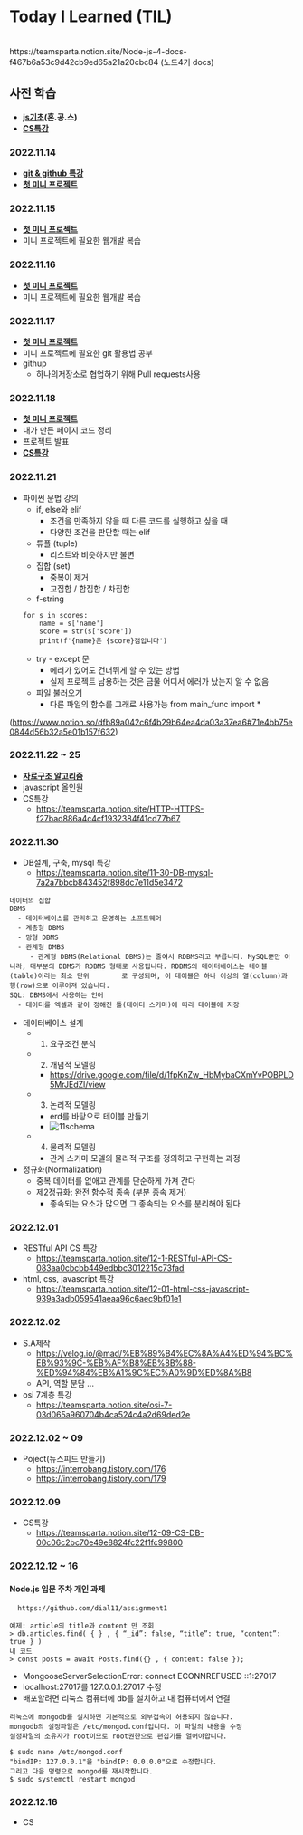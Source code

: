 # Today I Learned (TIL)
<br>   
https://teamsparta.notion.site/Node-js-4-docs-f467b6a53c9d42cb9ed65a21a20cbc84 (노드4기 docs)

## 사전 학습   
 * **[js기초](./js기초.md)(혼.공.스)**
 * **[CS특강](./CS특강.md)**

### 2022.11.14   
 * **[git & github 특강](./git&Github특강.md)**
 * **[첫 미니 프로젝트](./첫프로젝트/첫_미니_프로젝트.md)**

### 2022.11.15
 * **[첫 미니 프로젝트](./첫프로젝트/첫_미니_프로젝트.md)**
 * 미니 프로젝트에 필요한 웹개발 복습
   
### 2022.11.16
 * **[첫 미니 프로젝트](./첫프로젝트/첫_미니_프로젝트.md)**
 * 미니 프로젝트에 필요한 웹개발 복습

### 2022.11.17
 * **[첫 미니 프로젝트](./첫프로젝트/첫_미니_프로젝트.md)**
 * 미니 프로젝트에 필요한 git 활용법 공부
 * githup 
    + 하나의저장소로 협업하기 위해 Pull requests사용

### 2022.11.18
 * **[첫 미니 프로젝트](./첫프로젝트/첫_미니_프로젝트.md)**
 * 내가 만든 페이지 코드 정리
 * 프로젝트 발표
 * **[CS특강](./CS특강.md)**

### 2022.11.21
 * 파이썬 문법 강의
   + if, else와 elif
     - 조건을 만족하지 않을 때 다른 코드를 실행하고 싶을 때
     - 다양한 조건을 판단할 때는 elif
   + 튜플 (tuple)
     - 리스트와 비슷하지만 불변
   + 집합 (set)
     - 중복이 제거
     - 교집합 / 합집합 / 차집합
   + f-string
   ```
   for s in scores:
       name = s['name']
       score = str(s['score'])
       print(f'{name}은 {score}점입니다')
   ```
   + try - except 문
     - 에러가 있어도 건너뛰게 할 수 있는 방법
     - 실제 프로젝트 남용하는 것은 금물 어디서 에러가 났는지 알 수 없음
   + 파일 불러오기
     - 다른 파일의 함수를 그래로 사용가능
       from main_func import *
     
(https://www.notion.so/dfb89a042c6f4b29b64ea4da03a37ea6#71e4bb75e0844d56b32a5e01b157f632)

### 2022.11.22 ~ 25
  * **[자료구조 알고리즘](./자료구조알고리즘.md)**
  * javascript 올인원
  * CS특강
     - https://teamsparta.notion.site/HTTP-HTTPS-f27bad886a4c4cf1932384f41cd77b67
     
### 2022.11.30
  * DB설계, 구축, mysql 특강
    - https://teamsparta.notion.site/11-30-DB-mysql-7a2a7bbcb843452f898dc7e11d5e3472
```
데이터의 집합
DBMS
  - 데이터베이스를 관리하고 운영하는 소프트웨어
  - 계층형 DBMS
  - 망형 DBMS
  - 관계형 DMBS
     - 관계형 DBMS(Relational DBMS)는 줄여서 RDBMS라고 부릅니다. MySQL뿐만 아니라, 대부분의 DBMS가 RDBMS 형태로 사용됩니다. RDBMS의 데이터베이스는 테이블(table)이라는 최소 단위        로 구성되며, 이 테이블은 하나 이상의 열(column)과 행(row)으로 이루어져 있습니다.
SQL: DBMS에서 사용하는 언어
  - 데이터를 엑셀과 같이 정해진 틀(데이터 스키마)에 따라 테이블에 저장
```
  * 데이터베이스 설계
     - 1. 요구조건 분석
     - 2. 개념적 모델링
        - https://drive.google.com/file/d/1fpKnZw_HbMybaCXmYvPOBPLD5MrJEdZl/view
     - 3. 논리적 모델링
        - erd를 바탕으로 테이블 만들기
        -  ![11schema](https://user-images.githubusercontent.com/117889461/204723619-00e0f413-5502-4318-960d-9beb2c740d46.PNG)
     - 4. 물리적 모델링
        - 관계 스키마 모델의 물리적 구조를 정의하고 구현하는 과정 
  * 정규화(Normalization)
     - 중복 데이터를 없애고 관계를 단순하게 가져 간다
     - 제2정규화: 완전 함수적 종속 (부분 종속 제거)
       - 종속되는 요소가 많으면 그 종속되는 요소를 분리해야 된다

### 2022.12.01
  * RESTful API CS 특강
     - https://teamsparta.notion.site/12-1-RESTful-API-CS-083aa0cbcbb449edbbc3012215c73fad
  * html, css, javascript 특강
     - https://teamsparta.notion.site/12-01-html-css-javascript-939a3adb059541aeaa96c6aec9bf01e1

### 2022.12.02
  * S.A제작  
    - https://velog.io/@mad/%EB%89%B4%EC%8A%A4%ED%94%BC%EB%93%9C-%EB%AF%B8%EB%8B%88-%ED%94%84%EB%A1%9C%EC%A0%9D%ED%8A%B8
    - API, 역할 분담 ...
  * osi 7계층 특강
    - https://teamsparta.notion.site/osi-7-03d065a960704b4ca524c4a2d69ded2e
    
 ### 2022.12.02 ~ 09
  * Poject(뉴스피드 만들기)
     - https://interrobang.tistory.com/176
     - https://interrobang.tistory.com/179
 
 ### 2022.12.09
   * CS특강
       - https://teamsparta.notion.site/12-09-CS-DB-00c06c2bc70e49e8824fc22f1fc99800
       
 ### 2022.12.12 ~ 16
   #### Node.js 입문 주차 개인 과제
      https://github.com/dial11/assignment1
   
   ```
   예제: article의 title과 content 만 조회
   > db.articles.find( { } , { “_id”: false, “title”: true, “content”: true } )
   내 코드
   > const posts = await Posts.find({} , { content: false });
   ```
   
   - MongooseServerSelectionError: connect ECONNREFUSED ::1:27017 
   - localhost:27017를 127.0.0.1:27017 수정
   - 배포할려면 리눅스 컴퓨터에 db를 설치하고 내 컴퓨터에서 연결
 
   ```
   리눅스에 mongodb를 설치하면 기본적으로 외부접속이 허용되지 않습니다.
   mongodb의 설정파일은 /etc/mongod.conf입니다. 이 파일의 내용을 수정
   설정파일의 소유자가 root이므로 root권한으로 편집기를 열어야합니다.

   $ sudo nano /etc/mongod.conf
   "bindIP: 127.0.0.1"을 "bindIP: 0.0.0.0"으로 수정합니다.
   그리고 다음 명령으로 mongod를 재시작합니다.
   $ sudo systemctl restart mongod
   ```
 ### 2022.12.16
   - CS
